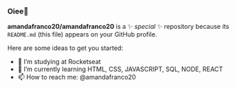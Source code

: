 ### Oiee👋


**amandafranco20/amandafranco20** is a ✨ _special_ ✨ repository because its `README.md` (this file) appears on your GitHub profile.

Here are some ideas to get you started:

- 🔭 I’m studying at Rocketseat
- 🌱 I’m currently learning HTML, CSS, JAVASCRIPT, SQL, NODE, REACT
- 📫 How to reach me: @amandafranco20
